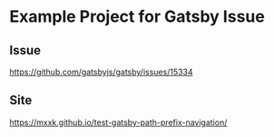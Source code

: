 # Example Project for Gatsby Issue

## Issue

https://github.com/gatsbyjs/gatsby/issues/15334

## Site

https://mxxk.github.io/test-gatsby-path-prefix-navigation/
